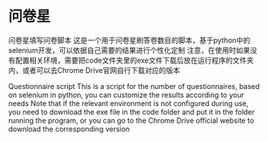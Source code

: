 # 问卷星
问卷星填写问卷脚本
这是一个用于问卷星刷答卷数目的脚本，基于python中的selenium开发，可以依据自己需要的结果进行个性化定制
注意，在使用时如果没有配置相关环境，需要把code文件夹里的exe文件下载后放在运行程序的文件夹内，或者可以去Chrome Drive官网自行下载对应的版本


Questionnaire script
This is a script for the number of questionnaires, based on selenium in python, you can customize the results according to your needs
Note that if the relevant environment is not configured during use, you need to download the exe file in the code folder and put it in the folder running the program, or you can go to the Chrome Drive official website to download the corresponding version
